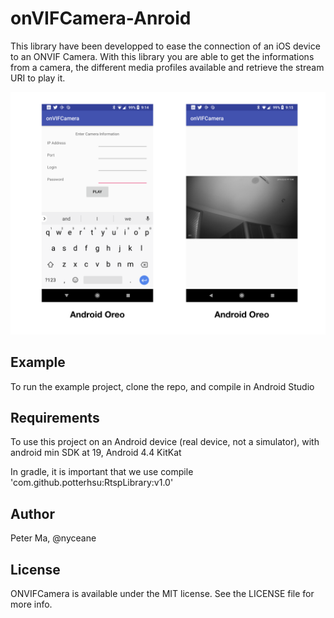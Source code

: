 # onVIFCamera-Anroid

This library have been developped to ease the connection of an iOS device to an ONVIF Camera.
With this library you are able to get the informations from a camera, the different media profiles available and retrieve the stream URI to play it.

![Screenshot](screenshot.png)

## Example

To run the example project, clone the repo, and compile in Android Studio


## Requirements

To use this project on an Android device (real device, not a simulator), with android min SDK at 19, Android 4.4 KitKat

In gradle, it is important that we use  compile 'com.github.potterhsu:RtspLibrary:v1.0'


## Author

Peter Ma, @nyceane

## License

ONVIFCamera is available under the MIT license. See the LICENSE file for more info.